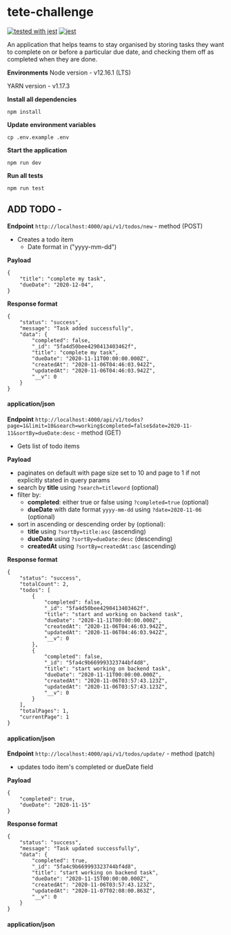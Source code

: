 # tete-challenge
[![tested with jest](https://img.shields.io/badge/tested_with-jest-99424f.svg)](https://github.com/facebook/jest)
[![jest](https://jestjs.io/img/jest-badge.svg)](https://github.com/facebook/jest)

An application that helps teams to stay organised by storing tasks they want to complete on or before a particular due date, and checking them off as completed when they are done.

**Environments**
Node version - v12.16.1 (LTS)

YARN version - v1.17.3

**Install all dependencies**
```
npm install
```
**Update environment variables**
```
cp .env.example .env
```
**Start the application**
```
npm run dev
```

**Run all tests**
```
npm run test
```

## ADD TODO -

**Endpoint** `http://localhost:4000/api/v1/todos/new` - method (POST)

- Creates a todo item
    - Date format in ("yyyy-mm-dd")

**Payload**

    {
        "title": "complete my task",
        "dueDate": "2020-12-04",
    }


**Response format**

    {
        "status": "success",
        "message": "Task added successfully",
        "data": {
            "completed": false,
            "_id": "5fa4d50bee4290413403462f",
            "title": "complete my task",
            "dueDate": "2020-11-11T00:00:00.000Z",
            "createdAt": "2020-11-06T04:46:03.942Z",
            "updatedAt": "2020-11-06T04:46:03.942Z",
            "__v": 0
        }
    }

#### application/json

**Endpoint** `http://localhost:4000/api/v1/todos?page=1&limit=10&search=working$completed=false$date=2020-11-11&sortBy=dueDate:desc` - method (GET)

- Gets list of todo items

**Payload**

- paginates on default with page size set to 10 and page to 1 if not explicitly stated in query params
- search by **title** using `?search=titleword` (optional)
- filter by:
    - **completed**: either true or false using `?completed=true` (optional)
    - **dueDate** with date format `yyyy-mm-dd` using `?date=2020-11-06` (optional)
- sort in ascending or descending order by (optional):
    - **title** using `?sortBy=title:asc` (ascending)
    - **dueDate** using `?sortBy=dueDate:desc` (descending)
    - **createdAt** using `?sortBy=createdAt:asc` (ascending)

**Response format**

    {
        "status": "success",
        "totalCount": 2,
        "todos": [
            {
                "completed": false,
                "_id": "5fa4d50bee4290413403462f",
                "title": "start and working on backend task",
                "dueDate": "2020-11-11T00:00:00.000Z",
                "createdAt": "2020-11-06T04:46:03.942Z",
                "updatedAt": "2020-11-06T04:46:03.942Z",
                "__v": 0
            },
            {
                "completed": false,
                "_id": "5fa4c9b669993323744bf4d8",
                "title": "start working on backend task",
                "dueDate": "2020-11-11T00:00:00.000Z",
                "createdAt": "2020-11-06T03:57:43.123Z",
                "updatedAt": "2020-11-06T03:57:43.123Z",
                "__v": 0
            }
        ],
        "totalPages": 1,
        "currentPage": 1
    }

#### application/json

**Endpoint** `http://localhost:4000/api/v1/todos/update/` - method (patch)

- updates todo item's completed or dueDate field

**Payload**

    {
        "completed": true,
        "dueDate": "2020-11-15"
    }


**Response format**

    {
        "status": "success",
        "message": "Task updated successfully",
        "data": {
            "completed": true,
            "_id": "5fa4c9b669993323744bf4d8",
            "title": "start working on backend task",
            "dueDate": "2020-11-15T00:00:00.000Z",
            "createdAt": "2020-11-06T03:57:43.123Z",
            "updatedAt": "2020-11-07T02:08:00.863Z",
            "__v": 0
        }
    }

#### application/json
